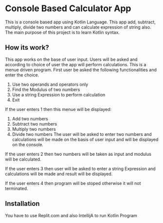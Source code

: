 # Console Based Calculator App

This is a console based app using Kotlin Language. This app add, subtract, multiply, divide two numbers
and can calculate expression of string also. The main purpose of this project is to learn Kotlin syntax. 

## How its work?
This app works on the base of user input. Users will be asked and according to choice of user the app will
perform calculations. This is a menue driven program. First user be asked the following functionalities and 
enter the choice.
1) Use two operands and operators only
2) Find the Modulus of two numbers
3) Use a string Expression to perform calculation
4) Exit 

If the user enters 1 then this menue will be displayed:
1) Add two numbers
2) Subtract two numbers
3) Multiply two numbers
4) Divide two numbers 
The user will be asked to enter two numbers and calculations will be made on the basis of user input and will be displayed on the console.

If the user enters 2 then two numbers will be taken as input and modulus will be calculated.

If the user enters 3 then user will be asked to enter a string Expression and calculations will be made and result will be displayed.

If the user enters 4 then program will be stoped otherwise it will not terminated.


## Installation
You have to use Replit.com and also IntellijA to run Kotlin Program

